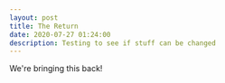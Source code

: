 ```yaml
---
layout: post
title: The Return
date: 2020-07-27 01:24:00
description: Testing to see if stuff can be changed
---
```


We're bringing this back!